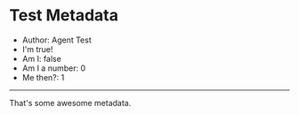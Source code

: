 # Test Metadata

- Author: Agent Test
- I'm true!
- Am I: false
- Am I a number: 0
- Me then?: 1

---

That's some awesome metadata.
